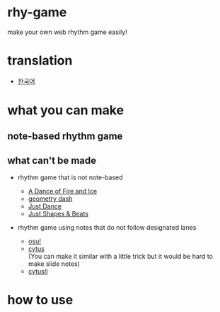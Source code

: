 # rhy-game
make your own web rhythm game easily!

# translation

- [한국어](./README.kr.md)

# what you can make

## note-based rhythm game

## what can't be made

- rhythm game that is not note-based
    - [A Dance of Fire and Ice](https://store.steampowered.com/app/977950/A_Dance_of_Fire_and_Ice/)
    - [geometry dash](https://www.robtopgames.com/)
    - [Just Dance](https://justdancenow.com/)
    - [Just Shapes & Beats](https://store.steampowered.com/app/531510/Just_Shapes__Beats/)

- rhythm game using notes that do not follow designated lanes
    - [osu!](https://osu.ppy.sh/home/)
    - [cytus](https://rayark.com/g/cytus/) \
    (You can make it similar with a little trick but it would be hard to make slide notes)
    - [cytusII](https://rayark.com/g/cytus2/)

# how to use